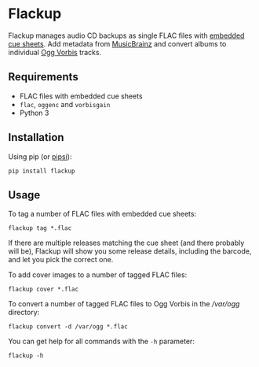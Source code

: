 # Flackup

Flackup manages audio CD backups as single FLAC files with [embedded cue
sheets][cuesheet]. Add metadata from [MusicBrainz][] and convert albums to
individual [Ogg Vorbis][] tracks.

## Requirements

* FLAC files with embedded cue sheets
* `flac`, `oggenc` and `vorbisgain`
* Python 3

## Installation

Using pip (or [pipsi][]):

    pip install flackup

## Usage

To tag a number of FLAC files with embedded cue sheets:

    flackup tag *.flac

If there are multiple releases matching the cue sheet (and there probably will
be), Flackup will show you some release details, including the barcode, and let
you pick the correct one.

To add cover images to a number of tagged FLAC files:

    flackup cover *.flac

To convert a number of tagged FLAC files to Ogg Vorbis in the */var/ogg*
directory:

    flackup convert -d /var/ogg *.flac

You can get help for all commands with the `-h` parameter:

    flackup -h


[cuesheet]: https://xiph.org/flac/documentation_tools_flac.html#encoding_options
[musicbrainz]: https://musicbrainz.org/
[ogg vorbis]: https://xiph.org/vorbis/
[pipsi]: https://github.com/mitsuhiko/pipsi
